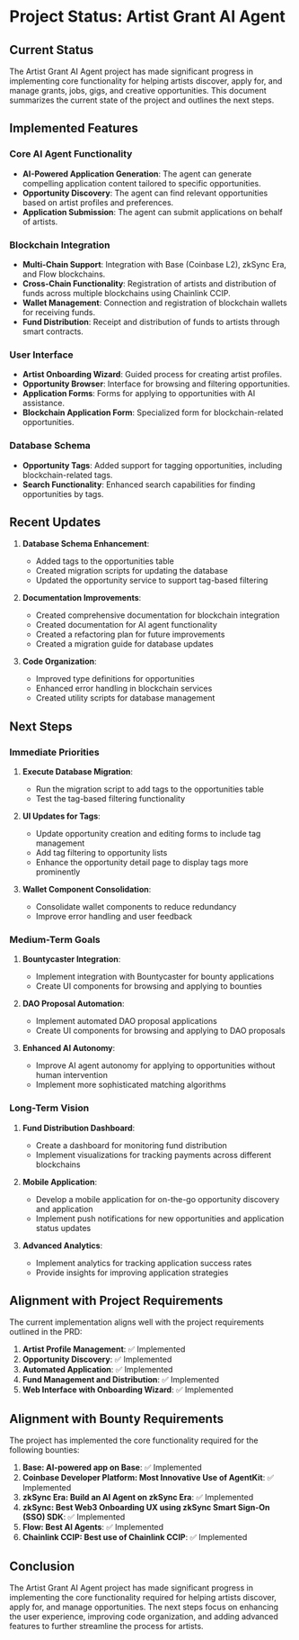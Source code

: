 # Project Status: Artist Grant AI Agent

## Current Status

The Artist Grant AI Agent project has made significant progress in implementing core functionality for helping artists discover, apply for, and manage grants, jobs, gigs, and creative opportunities. This document summarizes the current state of the project and outlines the next steps.

## Implemented Features

### Core AI Agent Functionality

- **AI-Powered Application Generation**: The agent can generate compelling application content tailored to specific opportunities.
- **Opportunity Discovery**: The agent can find relevant opportunities based on artist profiles and preferences.
- **Application Submission**: The agent can submit applications on behalf of artists.

### Blockchain Integration

- **Multi-Chain Support**: Integration with Base (Coinbase L2), zkSync Era, and Flow blockchains.
- **Cross-Chain Functionality**: Registration of artists and distribution of funds across multiple blockchains using Chainlink CCIP.
- **Wallet Management**: Connection and registration of blockchain wallets for receiving funds.
- **Fund Distribution**: Receipt and distribution of funds to artists through smart contracts.

### User Interface

- **Artist Onboarding Wizard**: Guided process for creating artist profiles.
- **Opportunity Browser**: Interface for browsing and filtering opportunities.
- **Application Forms**: Forms for applying to opportunities with AI assistance.
- **Blockchain Application Form**: Specialized form for blockchain-related opportunities.

### Database Schema

- **Opportunity Tags**: Added support for tagging opportunities, including blockchain-related tags.
- **Search Functionality**: Enhanced search capabilities for finding opportunities by tags.

## Recent Updates

1. **Database Schema Enhancement**:
   - Added tags to the opportunities table
   - Created migration scripts for updating the database
   - Updated the opportunity service to support tag-based filtering

2. **Documentation Improvements**:
   - Created comprehensive documentation for blockchain integration
   - Created documentation for AI agent functionality
   - Created a refactoring plan for future improvements
   - Created a migration guide for database updates

3. **Code Organization**:
   - Improved type definitions for opportunities
   - Enhanced error handling in blockchain services
   - Created utility scripts for database management

## Next Steps

### Immediate Priorities

1. **Execute Database Migration**:
   - Run the migration script to add tags to the opportunities table
   - Test the tag-based filtering functionality

2. **UI Updates for Tags**:
   - Update opportunity creation and editing forms to include tag management
   - Add tag filtering to opportunity lists
   - Enhance the opportunity detail page to display tags more prominently

3. **Wallet Component Consolidation**:
   - Consolidate wallet components to reduce redundancy
   - Improve error handling and user feedback

### Medium-Term Goals

1. **Bountycaster Integration**:
   - Implement integration with Bountycaster for bounty applications
   - Create UI components for browsing and applying to bounties

2. **DAO Proposal Automation**:
   - Implement automated DAO proposal applications
   - Create UI components for browsing and applying to DAO proposals

3. **Enhanced AI Autonomy**:
   - Improve AI agent autonomy for applying to opportunities without human intervention
   - Implement more sophisticated matching algorithms

### Long-Term Vision

1. **Fund Distribution Dashboard**:
   - Create a dashboard for monitoring fund distribution
   - Implement visualizations for tracking payments across different blockchains

2. **Mobile Application**:
   - Develop a mobile application for on-the-go opportunity discovery and application
   - Implement push notifications for new opportunities and application status updates

3. **Advanced Analytics**:
   - Implement analytics for tracking application success rates
   - Provide insights for improving application strategies

## Alignment with Project Requirements

The current implementation aligns well with the project requirements outlined in the PRD:

1. **Artist Profile Management**: ✅ Implemented
2. **Opportunity Discovery**: ✅ Implemented
3. **Automated Application**: ✅ Implemented
4. **Fund Management and Distribution**: ✅ Implemented
5. **Web Interface with Onboarding Wizard**: ✅ Implemented

## Alignment with Bounty Requirements

The project has implemented the core functionality required for the following bounties:

1. **Base: AI-powered app on Base**: ✅ Implemented
2. **Coinbase Developer Platform: Most Innovative Use of AgentKit**: ✅ Implemented
3. **zkSync Era: Build an AI Agent on zkSync Era**: ✅ Implemented
4. **zkSync: Best Web3 Onboarding UX using zkSync Smart Sign-On (SSO) SDK**: ✅ Implemented
5. **Flow: Best AI Agents**: ✅ Implemented
6. **Chainlink CCIP: Best use of Chainlink CCIP**: ✅ Implemented

## Conclusion

The Artist Grant AI Agent project has made significant progress in implementing the core functionality required for helping artists discover, apply for, and manage opportunities. The next steps focus on enhancing the user experience, improving code organization, and adding advanced features to further streamline the process for artists. 